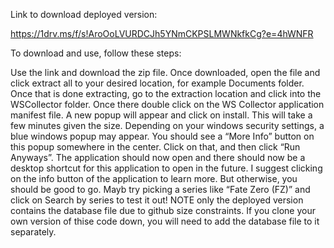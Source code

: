 Link to download deployed version:

https://1drv.ms/f/s!AroOoLVURDCJh5YNmCKPSLMWNkfkCg?e=4hWNFR

To download and use, follow these steps:

Use the link and download the zip file.
Once downloaded, open the file and click extract all to your desired location, for example Documents folder.
Once that is done extracting, go to the extraction location and click into the WSCollector folder.
Once there double click on the WS Collector application manifest file.
A new popup will appear and click on install. This will take a few minutes given the size.
Depending on your windows security settings, a blue windows popup may appear. You should see a “More Info” button on this popup somewhere in the center. Click on that, and then click “Run Anyways”.
The application should now open and there should now be a desktop shortcut for this application to open in the future.
I suggest clicking on the info button of the application to learn more. But otherwise, you should be good to go. Mayb try picking a series like “Fate Zero (FZ)” and click on Search by series to test it out!
NOTE only the deployed version contains the database file due to github size constraints. If you clone your own version of thise code down, you will need to add the database file to it separately.

